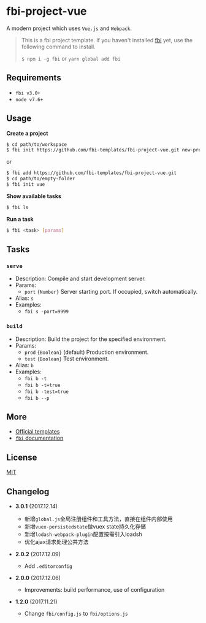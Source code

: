 # fbi-project-vue
A modern project which uses `Vue.js` and `Webpack`.

> This is a fbi project template. If you haven't installed [fbi](https://github.com/AlloyTeam/fbi) yet, use the following command to install.
>
> `$ npm i -g fbi` or `yarn global add fbi`
## Requirements
- `fbi v3.0+`
- `node v7.6+`

## Usage

**Create a project**

```bash
$ cd path/to/workspace
$ fbi init https://github.com/fbi-templates/fbi-project-vue.git new-project  
```

or

```bash
$ fbi add https://github.com/fbi-templates/fbi-project-vue.git
$ cd path/to/empty-folder
$ fbi init vue
```

**Show available tasks**
```bash
$ fbi ls
```

**Run a task**
```bash
$ fbi <task> [params]
```

## Tasks

### `serve`
- Description: Compile and start development server.
- Params:
  - `port` `{Number}` Server starting port. If occupied, switch automatically.
- Alias: `s`
- Examples:
  - `fbi s -port=9999`

### `build`
- Description: Build the project for the specified environment.
- Params:
  - `prod` `{Boolean}` (default) Production environment.
  - `test` `{Boolean}` Test environment.
- Alias: `b`
- Examples:
  - `fbi b -t`
  - `fbi b -t=true`
  - `fbi b -test=true`
  - `fbi b --p`

## More
- [Official templates](https://github.com/fbi-templates)
- [`fbi` documentation](https://neikvon.gitbooks.io/fbi/content/)

## License
[MIT](https://opensource.org/licenses/MIT)

## Changelog
- **3.0.1** (2017.12.14)
  - 新增`global.js`全局注册组件和工具方法，直接在组件内部使用
  - 新增`vuex-persistedstate`做vuex state持久化存储
  - 新增`lodash-webpack-plugin`配置按需引入loadsh
  - 优化ajax请求处理公共方法

- **2.0.2** (2017.12.09)
  - Add `.editorconfig`

- **2.0.0** (2017.12.06)
  - Improvements: build performance, use of configuration

- **1.2.0** (2017.11.21)
  - Change `fbi/config.js` to `fbi/options.js`